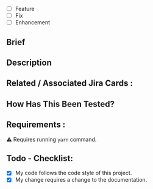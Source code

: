 - [ ] Feature
- [ ] Fix
- [ ] Enhancement

## Brief
<!--- This section will be used to generate the changelog. -->

## Description
<!--- Describe your changes in detail -->

## Related / Associated Jira Cards :
>  <!--- [title](link) -->

## How Has This Been Tested?
<!--- Please describe in detail how you tested your changes. -->
<!--- Include details of your testing environment, and the tests you ran to -->
<!--- see how your change affects other areas of the code, etc. -->

## Requirements :
<!--- Eventually remove the following. -->
:warning: Requires running `yarn` command.

## Todo - Checklist:
<!--- Go over all the following points, and put an `x` in all the boxes that apply. -->
<!--- If you're unsure about any of these, don't hesitate to ask. We're here to help! -->
- [x] My code follows the code style of this project.
- [x] My change requires a change to the documentation.

